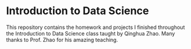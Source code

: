 # Introduction to Data Science
This repository contains the homework and projects I finished throughout the Introduction to Data Science class taught by Qinghua Zhao. Many thanks to Prof. Zhao for his amazing teaching.
